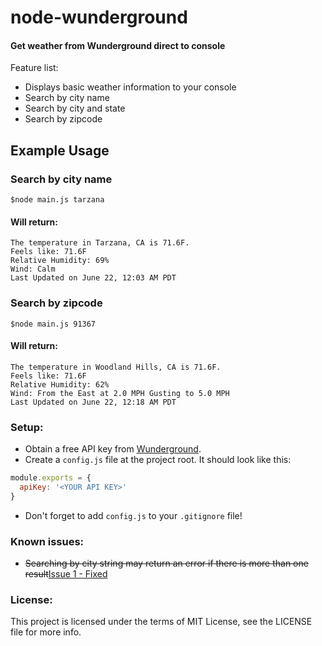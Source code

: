 # node-wunderground

#### Get weather from Wunderground direct to console

Feature list:

 * Displays basic weather information to your console
 * Search by city name
 * Search by city and state
 * Search by zipcode

## Example Usage
### Search by city name
```
$node main.js tarzana
```
#### Will return:
```
The temperature in Tarzana, CA is 71.6F.
Feels like: 71.6F
Relative Humidity: 69%
Wind: Calm
Last Updated on June 22, 12:03 AM PDT
```
### Search by zipcode
```
$node main.js 91367
```
#### Will return:
```
The temperature in Woodland Hills, CA is 71.6F.
Feels like: 71.6F
Relative Humidity: 62%
Wind: From the East at 2.0 MPH Gusting to 5.0 MPH
Last Updated on June 22, 12:18 AM PDT
```

### Setup:
* Obtain a free API key from [Wunderground](https://www.wunderground.com/weather/api/).
* Create a `config.js` file at the project root. It should look like this:
```javascript
module.exports = {
  apiKey: '<YOUR API KEY>'
}
```
* Don't forget to add `config.js` to your `.gitignore` file!


### Known issues:

 * ~~Searching by city string may return an error if there is more than one result~~[Issue 1 - Fixed](https://github.com/archcorsair/node-wunderground/issues/1)

### License:
This project is licensed under the terms of MIT License, see the LICENSE file for more info.
